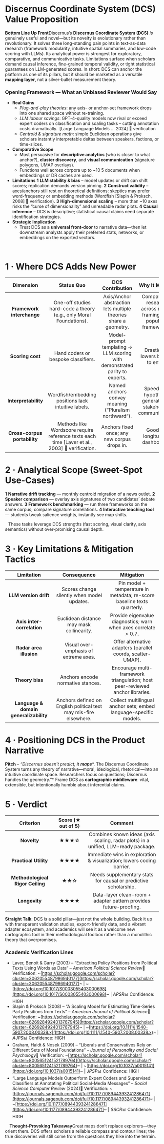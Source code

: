 # Discernus Coordinate System (DCS) Value Proposition
**Bottom Line Up Front**Discernus’s **Discernus Coordinate System (DCS)** *is* genuinely useful and novel—but its novelty is evolutionary rather than revolutionary. It solves three long-standing pain points in text-as-data research (framework modularity, intuitive spatial summaries, and low-code scoring with LLMs). Its analytical power is strongest for exploratory, comparative, and communicative tasks. Limitations surface when scholars demand causal inference, fine-grained temporal validity, or tight statistical guarantees on LLM-generated scores. In short: DCS can anchor the platform as one of its pillars, but it should be marketed as a versatile **mapping layer**, not a silver-bullet measurement theory.

### Opening Framework — What an Unbiased Reviewer Would Say
* **Real Gains**
  * *Plug-and-play theories*: any axis- or anchor-set framework drops into one shared space without re-training.
  * *LLM labour savings*: GPT-4-quality models now rival or exceed expert coders on classification and scaling tasks – cutting annotation costs dramatically. [Large Language Models … 2024] 🔗 verification
  * *Centroid & signature math*: simple Euclidean operations give scholars instantly interpretable deltas between speakers, factions, or time-slices.
* **Comparative Scope**
  * Most persuasive for **descriptive analytics** (who is closer to what anchor?), **cluster discovery**, and **visual communication** (signature polygons, UMAP overlays).
  * Functions well across corpora up to ~10 5 documents when embeddings or DR caches are used.
* **Limitations**
  **1** **LLM stability & bias** – model updates or drift can shift scores; replication demands version pinning.
  **2** **Construct validity** – axes/anchors still rest on theoretical definitions; skeptics may prefer word-frequency or embedding methods (Wordfish [Slapin & Proksch, 2008] 🔗 verification).
  **3** **High-dimensional scaling** – more than ~10 axes risks the “curse of dimensionality” and unreadable radar plots.
  **4** **Causal inference** – DCS is descriptive; statistical causal claims need separate identification strategies.
* **Strategic Implication**
  * Treat DCS as a **universal front-door** to narrative data—then let downstream analysts apply their preferred stats, networks, or embeddings on the exported vectors.

⠀
# 1 · Where DCS Adds New Power
| **Dimension** | **Status Quo** | **DCS Contribution** | **Why It Matters** |
|:-:|:-:|:-:|:-:|
| **Framework interchange** | One-off studies hard-code a theory (e.g., only Moral Foundations). | Axis/Anchor abstraction lets multiple theories share a geometry. | Comparative research across moral, framing, and populism frameworks. |
| **Scoring cost** | Hand coders or bespoke classifiers. | Model-prompt templating → LLM scoring with demonstrated parity to experts. | Drastically lowers barrier to entry. |
| **Interpretability** | Wordfish/embedding positions lack intuitive labels. | Named anchors convey meaning (“Pluralism northward”). | Speeds up hypothesis generation & stakeholder communication. |
| **Cross-corpus portability** | Methods like Wordscore require reference texts each time [Laver et al., 2003] 🔗 verification. | Anchors fixed once; any new corpus drops in. | Good for longitudinal dashboards. |

# 2 · Analytical Scope (Sweet-Spot Use-Cases)
**1** **Narrative drift tracking** — monthly centroid migration of a news outlet.
**2** **Speaker comparison** — overlay axis signatures of two candidates’ debate answers.
**3** **Framework benchmarking** — run three frameworks on the same corpus; compare signature correlations.
**4** **Interactive teaching tool** — students tweak salience weights, instantly see map shifts.

⠀These tasks leverage DCS strengths (fast scoring, visual clarity, axis semantics) without over-promising causal depth.

# 3 · Key Limitations & Mitigation Tactics
| **Limitation** | **Consequence** | **Mitigation** |
|:-:|:-:|:-:|
| **LLM version drift** | Scores change silently when model updates. | Pin model + temperature in metadata; re-score baseline texts quarterly. |
| **Axis inter-correlation** | Euclidean distance may mask collinearity. | Provide eigenvalue diagnostics; warn when axes correlate > 0.7. |
| **Radar area illusion** | Visual over-emphasis of extreme axes. | Offer alternative adapters (parallel coords, scatter-UMAP). |
| **Theory bias** | Anchors encode normative stances. | Encourage multi-framework triangulation; host peer-reviewed anchor libraries. |
| **Language & domain generalizability** | Anchors defined on English political text may mis-fire elsewhere. | Collect multilingual anchor sets; embed language-specific models. |

# 4 · Positioning DCS in the Product Narrative
**Pitch** – *“Discernus doesn’t predict; it* ***maps****. The Discernus Coordinate System turns any theory of narrative—moral, ideological, rhetorical—into an intuitive coordinate space. Researchers focus on questions; Discernus handles the geometry.”*
Frame DCS as **cartographic middleware**: vital, extensible, but intentionally humble about inferential claims.

# 5 · Verdict
| **Criterion** | **Score (★ out of 5)** | **Comment** |
|:-:|:-:|:-:|
| **Novelty** | ★★★☆ | Combines known ideas (axis scaling, radar plots) in a unified, LLM-ready package. |
| **Practical Utility** | ★★★★ | Immediate wins in exploration & visualization; lowers coding barrier. |
| **Methodological Rigor Ceiling** | ★★☆ | Needs supplementary stats for causal or predictive scholarship. |
| **Longevity** | ★★★★ | Data-layer clean-room + adapter pattern provides future-proofing. |
**Straight Talk**: DCS *is* a solid pillar—just not the whole building. Back it up with transparent validation studies, export-friendly data, and a vibrant adapter ecosystem, and academics will see it as a welcome new cartographic tool in their methodological toolbox rather than a monolithic theory that overpromises.

### Academic Verification Lines
* Laver, Benoit & Garry (2003) – “Extracting Policy Positions from Political Texts Using Words as Data” – *American Political Science Review*🔗 Verification: ~[https://scholar.google.com/scholar?cluster=3062055487996940177](https://scholar.google.com/scholar?cluster=3062055487996940177)~ | ~[https://doi.org/10.1017/S0003055403000698](https://doi.org/10.1017/S0003055403000698)~ | *APSR*📊 Confidence: HIGH
* Slapin & Proksch (2008) – “A Scaling Model for Estimating Time-Series Party Positions from Texts” – *American Journal of Political Science*🔗 Verification: ~[https://scholar.google.com/scholar?cluster=6269284924013767945](https://scholar.google.com/scholar?cluster=6269284924013767945)~ | ~[https://doi.org/10.1111/j.1540-5907.2008.00338.x](https://doi.org/10.1111/j.1540-5907.2008.00338.x)~ | *AJPS*📊 Confidence: HIGH
* Graham, Haidt & Nosek (2009) – “Liberals and Conservatives Rely on Different Sets of Moral Foundations” – *Journal of Personality and Social Psychology*🔗 Verification: ~[https://scholar.google.com/scholar?cluster=8005651241521789764](https://scholar.google.com/scholar?cluster=8005651241521789764)~ | ~[https://doi.org/10.1037/a0015141](https://doi.org/10.1037/a0015141)~ | *JPSP*📊 Confidence: HIGH
* “Large Language Models Outperform Expert Coders and Supervised Classifiers at Annotating Political Social-Media Messages” – *Social Science Computer Review* (2024)🔗 Verification: ~[https://journals.sagepub.com/doi/full/10.1177/08944393241286471](https://journals.sagepub.com/doi/full/10.1177/08944393241286471)~ | ~[https://doi.org/10.1177/08944393241286471](https://doi.org/10.1177/08944393241286471)~ | *SSCR*📊 Confidence: HIGH

⠀
**Thought-Provoking Takeaway**Great maps don’t replace explorers—they orient them. DCS offers scholars a reliable compass and contour lines; the true discoveries will still come from the questions they hike into the terrain.
